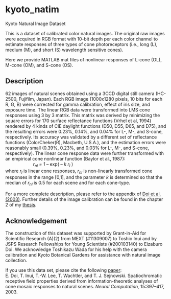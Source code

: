 # kyoto_natim
Kyoto Natural Image Dataset

This is a dataset of calibrated color natural images.  The original raw images were acquired in RGB format with 10-bit depth per each color channel to estimate responses of three types of cone photoreceptors (i.e., long (L), medium (M), and short (S) wavelength sensitive cones).

Here we provide MATLAB mat files of nonlinear responses of L-cone (OL), M-cone (OM), and S-cone (OS).

## Description
62 images of natural scenes obtained using a 3CCD digital still camera (HC-2500, Fujifilm, Japan).  Each RGB image (1000x1280 pixels, 10 bits for each R, G, B) were corrected for gamma calibration, effect of iris size, and exposure time.  The linear RGB data were transformed into LMS cone responses using 3 by 3 matrix.  This matrix was derived by minimizing the square errors for 170 surface reflectance functions (Vrhel et al, 1994) rendered by 4 kinds of CIE daylight functions (D50, D55, D65, and D75), and the resulting errors were 0.23%, 0.14%, and 0.04% for L-, M-, and S-cone, respectively.  Its accuracy was validated by a different set of reflectance functions (ColorCheker(R), Macbeth, U.S.A.), and the estimation errors were reasonably small (0.39%, 0.23%, and 0.03% for L-, M-, and S-cone, respectively).  The linear cone response data were further transformed with an empirical cone nonlinear function (Baylor et al., 1987):<br>
&nbsp;&nbsp;&nbsp;&nbsp;&nbsp;&nbsp;&nbsp;&nbsp;&nbsp;&nbsp;
&nbsp;&nbsp;&nbsp;&nbsp;&nbsp;&nbsp;&nbsp;&nbsp;&nbsp;&nbsp;
_r<sub>nl</sub> = 1 –_ exp( _– k  r<sub>l</sub>_ ) <br>
where _r<sub>l</sub>_ is linear cone responses, _r<sub>nl</sub>_ is non-linearly transformed cone responses in the range [0,1], and the parameter _k_ is determined so that the median of _r<sub>nl</sub>_ is 0.5 for each scene and for each cone-type.

For a more complete description, please refer to the appendix of <a href="https://tinyurl.com/bd3ty7ms">Doi et al. (2003)</a>.  Further details of the image calibration can be found in the chapter 2 of my <a href="https://drive.google.com/file/d/0B0YejhPIw9kRSC05N1ZTV0NZYzQ/view?usp=share_link&resourcekey=0-1f-JIDr2t44I8FOehU98sQ">thesis</a>.

## Acknowledgement
The construction of this dataset was supported by Grant-in-Aid for Scientific Research (A)(2) from MEXT (#11309007) to Toshio Inui and by JSPS Research Fellowships for Young Scientists (#200103140) to Eizaburo Doi. We acknowledge Toshikazu Wada for his help with the camera calibration and Kyoto Botanical Gardens for assistance with natural image collection. 

If you use this data set, please cite the following <a href="https://tinyurl.com/bd3ty7ms">paper</a>:<br>
E. Doi, T. Inui, T.-W. Lee, T. Wachtler, and T. J. Sejnowski. Spatiochromatic receptive field properties derived from information-theoretic analyses of cone mosaic responses to natural scenes. _Neural Computation,_ 15:397–417, 2003.






